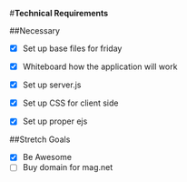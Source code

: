 #**Technical Requirements**

##Necessary
- [x] Set up base files for friday
- [x] Whiteboard how the application will work
- [x] Set up server.js
- [x] Set up CSS for client side
- [x] Set up proper ejs


##Stretch Goals
- [x] Be Awesome
- [ ] Buy domain for mag.net
